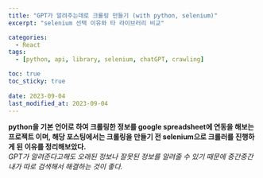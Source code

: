 ```yaml
---
title: "GPT가 알려주는데로 크롤링 만들기 (with python, selenium)"
excerpt: "selenium 선택 이유와 타 라이브러리 비교"

categories:
  - React
tags:
  - [python, api, library, selenium, chatGPT, crawling]

toc: true
toc_sticky: true
 
date: 2023-09-04
last_modified_at: 2023-09-04
---
```


**python을 기본 언어로 하여 크롤링한 정보를 google spreadsheet에 연동을 해보는 프로젝트 이며, 해당 포스팅에서는 크롤링을 만들기 전 selenium으로 크롤러를 진행하게 된 이유를 정리해보았다.**     
*GPT가 알려준다고해도 오래된 정보나 잘못된 정보를 알려줄 수 있기 때문에 중간중간 내가 따로 검색해서 해결하는 것이 좋다.*

